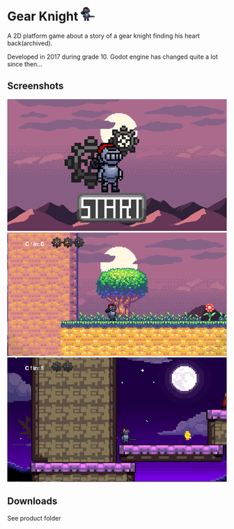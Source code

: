 # Gear Knight ![](assets/Player_5.gif)
A 2D platform game about a story of a gear knight finding his heart back(archived).

Developed in 2017 during grade 10. Godot engine has changed quite a lot since then...

## Screenshots
![](assets/start.png)
![](assets/first_scene.png)
![](assets/sixth_scene.png)

## Downloads
See product folder
